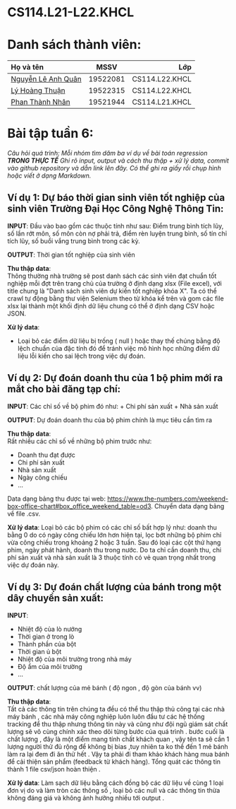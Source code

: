 # CS114.L21-L22.KHCL 
# Danh sách thành viên:
| Họ và tên      | MSSV | Lớp     |
| :---        |    :----:   |          ---: |
| [Nguyễn Lê Anh Quân](https://github.com/anhquan075 "Quân's github")      | 19522081       | CS114.L22.KHCL  |
| [Lý Hoàng Thuận](https://github.com/20-8-21-1-14 "Thuận's github")   | 19522315        | CS114.L22.KHCL      |
| [Phan Thành Nhân](https://github.com/pthanhnhan "Nhân's github") | 19521944 | CS114.L21.KHCL|
# Bài tập tuần 6: 
*Câu hỏi quá trình:
Mỗi nhóm tìm dăm ba ví dụ về bài toán regression ***TRONG THỰC TẾ***
Ghi rõ input, output và cách thu thập + xử lý data, commit vào github repository và dẫn link lên đây.
Có thể ghi ra giấy rồi chụp hình hoặc viết ở dạng Markdown.*
## **Ví dụ 1**:  Dự báo thời gian sinh viên tốt nghiệp của sinh viên Trường Đại Học Công Nghệ Thông Tin:
**INPUT**: 
Đầu vào bao gồm các thuộc tính như sau: Điểm trung bình tích lũy, số lần rớt môn, số môn còn nợ phải trả, điểm rèn luyện trung bình, số tín chỉ tích lũy, số buổi vắng trung bình trong các kỳ.

**OUTPUT**:
Thời gian tốt nghiệp của sinh viên

**Thu thập data**:  
Thông thường nhà trường sẽ post danh sách các sinh viên đạt chuẩn tốt nghiệp mỗi đợt trên trang chủ của trường ở định dạng xlsx (File excel), với title chung là "Danh sách sinh viên dự kiến tốt nghiệp khóa X". Ta có thể crawl tự động bằng thư viện Selenium theo từ khóa kể trên và gom các file xlsx lại thành một khối định dữ liệu chung có thể ở định dạng CSV hoặc JSON.

**Xử lý data**:
- Loại bỏ các điểm dữ liệu bị trống ( null ) hoặc thay thế chúng bằng độ lệch chuẩn của đặc tính đó để tránh việc mô hình học những điểm dữ liệu lỗi kiến cho sai lệch trong việc dự đoán.

## **Ví dụ 2**: Dự đoán doanh thu của 1 bộ phim mới ra mắt cho bài đăng tạp chí:
**INPUT**: 
Các chỉ số về bộ phim đó như:
    + Chi phí sản xuất
    + Nhà sản xuất

**OUTPUT**:
Dự đoán doanh thu của bộ phim chính là mục tiêu cần tìm ra

**Thu thập data**:  
Rất nhiều các chỉ số về những bộ phim trước như:
- Doanh thu đạt được
-  Chi phí sản xuất
-  Nhà sản xuất
-  Ngày công chiếu
-  ...
  
Data dạng bảng thu được tại web: https://www.the-numbers.com/weekend-box-office-chart#box_office_weekend_table=od3. Chuyển data dạng bảng về file .csv.

**Xử lý data**:
Loại bỏ các bộ phim có các chỉ số bất hợp lý như: doanh thu bằng 0 do có ngày công chiếu lớn hơn hiện tại, lọc bớt những bộ phim chỉ vừa công chiếu trong khoảng 2 hoặc 3 tuần.
Sau đó loại các cột thứ hạng phim, ngày phát hành, doanh thu trong nước. Do ta chỉ cần doanh thu, chi phí sản xuất và nhà sản xuất là 3 thuộc tính có vẻ quan trọng nhất trong việc dự đoán này.


## **Ví dụ 3**: Dự đoán chất lượng của bánh trong một dây chuyền sản xuất:

**INPUT**:
- Nhiệt độ của lò nướng 
- Thời gian ở trong lò 
- Thành phần của bột 
- Thời gian ủ bột 
- Nhiệt độ của môi trường trong nhà máy 
- Độ ẩm của môi trường 
- ...

**OUTPUT**:
 chất lượng của mẻ bánh ( độ ngon , độ gòn của bánh vv)

**Thu thập data**:  
Tất cả các thông tin trên chúng ta đều có thể thu thập thủ công tại các nhà máy bánh , các nhà máy công nghiệp  luôn luôn đầu tư các hệ thống tracking để thu thập nhưng thông tin này và cũng như đội ngũ giám sát chất lượng sẽ  vô cùng chính xác theo dõi từng bước của quá trình . bước cuối là chất lượng , đây là một điểm mang tính chất khách quan , vậy tên ta sẽ cần 1 lượng người thử đủ rộng để không bị bias ,tuy nhiên ta ko thể đến 1 mẻ bánh làm ra lại đem đi ăn thử hết . Vậy ta phải đi tham khảo khách hàng mua bánh để cải thiện sản phẩm (feedback từ khách hàng). Tổng quát các thông tin thành 1 file csv/json hoàn thiện .

**Xử lý data**:
Làm sạch dữ liệu bằng cách đồng bộ các dữ liệu về cùng 1 loại đơn vị do và làm tròn các thông số , loại bỏ các null 
và các thông tin thừa không đáng giá và không ảnh hưởng nhiều tới output .

